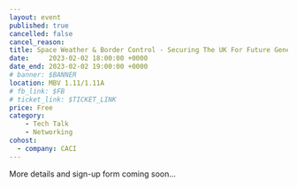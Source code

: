 ```yaml
---
layout: event
published: true
cancelled: false
cancel_reason:
title: Space Weather & Border Control - Securing The UK For Future Generations
date:     2023-02-02 18:00:00 +0000
date_end: 2023-02-02 19:00:00 +0000
# banner: $BANNER
location: MBV 1.11/1.11A
# fb_link: $FB
# ticket_link: $TICKET_LINK
price: Free
category:
    - Tech Talk
    - Networking
cohost:
  - company: CACI
---
```


More details and sign-up form coming soon...